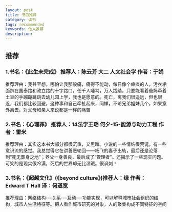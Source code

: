 ```yaml
---
layout: post
title: 书目推荐
category: 读书
tags: recommended
keywords: 他人推荐
description: 
---
```


## 推荐

### 1.书名：《此生未完成》 推荐人：陈云芳 大二 人文社会学 作者：于娟
推荐理由：我甚至想，哪怕让我那般痛，痛得不能动，每日像个瘫痪的人，污衣垢面趴在国泰路和政立路的十字路口，任千人唾骂，万人践踏，只要能看着爸妈牵着土豆的手蹦蹦跳跳去幼儿园上学，我也是愿意的。死亡，离我们很遥远，但也很近，我们都比较回避，这种事和自己牵扯起来，同样，不论兄弟姐妹几个，如果意外离去，对父母和亲人来说都是一样的痛苦

### 2.书名：《心理罪》 推荐人：14法学王瑶 何夕-15-能源与动力工程 作者：雷米
推荐理由：其实这本书大部分都很沉重，又黑暗。小说的一些情结很荒诞，有一些意识流的感觉。我总觉得它在讲善恶轮回——杨飞的妻子出轨，最后还是沦落到“死无葬身之地”；养父一身善良，最后成了“管理者”。还揭示了一些现实问题。可笑的是现实很冷漠，死后的世界却无比温暖。很讽刺！

### 3.书名：《超越文化》(《beyond culture》)推荐人：绿 作者：Edward T Hall 译：何道宽
推荐理由：网络结构---关系---互动---功能实现，可以解释城市社会组织的结构，城市人生活特征等。把人看作城市研究的对象，人的聚集构成不同特征的空间
